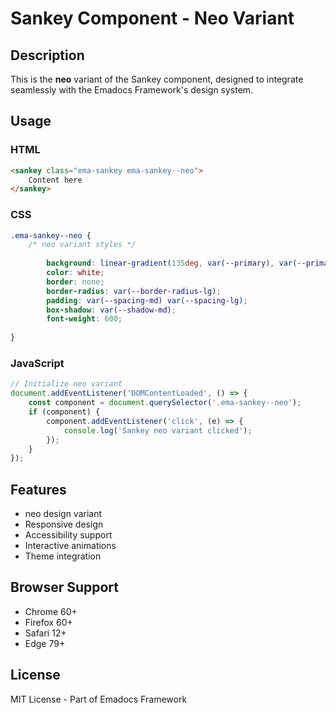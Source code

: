 # Sankey Component - Neo Variant

## Description
This is the **neo** variant of the Sankey component, designed to integrate seamlessly with the Emadocs Framework's design system.

## Usage

### HTML
```html
<sankey class="ema-sankey ema-sankey--neo">
    Content here
</sankey>
```

### CSS
```css
.ema-sankey--neo {
    /* neo variant styles */
    
        background: linear-gradient(135deg, var(--primary), var(--primary-dark));
        color: white;
        border: none;
        border-radius: var(--border-radius-lg);
        padding: var(--spacing-md) var(--spacing-lg);
        box-shadow: var(--shadow-md);
        font-weight: 600;
    
}
```

### JavaScript
```javascript
// Initialize neo variant
document.addEventListener('DOMContentLoaded', () => {
    const component = document.querySelector('.ema-sankey--neo');
    if (component) {
        component.addEventListener('click', (e) => {
            console.log('Sankey neo variant clicked');
        });
    }
});
```

## Features
- neo design variant
- Responsive design
- Accessibility support
- Interactive animations
- Theme integration

## Browser Support
- Chrome 60+
- Firefox 60+
- Safari 12+
- Edge 79+

## License
MIT License - Part of Emadocs Framework
